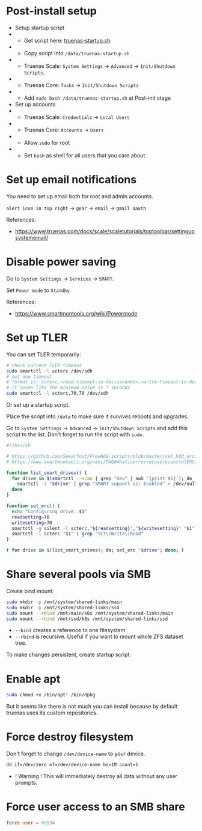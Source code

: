 
# Post-install setup

- Setup startup script
- - Get script here: [truenas-startup.sh](./truenas-startup.sh)
- - Copy script into `/data/truenas-startup.sh`
- - Truenas Scale: `System Settings` → `Advanced` → `Init/Shutdown Scripts`.
- - Truenas Core: `Tasks` → `Init/Shutdown Scripts`
- - Add `sudo bash /data/truenas-startup.sh` at Post-init stage
- Set up accounts
- - Truenas Scale: `Credentials` → `Local Users`
- - Truenas Core: `Accounts` → `Users`
- - Allow `sudo` for root
- - Set `bash` as shell for all users that you care about

# Set up email notifications

You need to set up email both for root and admin accounts.

`alert icon in top right` → `gear` → `email` → `gmail oauth`

References:
- https://www.truenas.com/docs/scale/scaletutorials/toptoolbar/settingupsystememail/

# Disable power saving

Go to `System Settings` → `Services` → `SMART`.

Set `Power mode` to `Standby`.

References:
- https://www.smartmontools.org/wiki/Powermode

# Set up TLER

You can set TLER temporarily:

```bash
# check current TLER timeout
sudo smartctl -l scterc /dev/sdh
# set new timeout
# format is: scterc,<read-timeout-in-deciseconds>,<write-timeout-in-deciseconds>
# it seems like the minimum value is 7 seconds
sudo smartctl -l scterc,70,70 /dev/sdh
```

Or set up a startup script.

Place the script into `/data` to make sure it survives reboots and upgrades.

Go to `System Settings` → `Advanced` → `Init/Shutdown Scripts` and add this script to the list.
Don't forget to run the script with `sudo`.

```bash
#!/bin/sh

# https://github.com/Spearfoot/FreeNAS-scripts/blob/master/set_hdd_erc.sh
# https://www.smartmontools.org/wiki/FAQ#WhatiserrorrecoverycontrolERCandwhyitisimportanttoenableitfortheSATAdisksinRAID

function list_smart_drives() (
  for drive in $(smartctl --scan | grep "dev" | awk '{print $1}'); do
    smartctl -i "$drive" | grep "SMART support is: Enabled" > /dev/null && echo "${drive}"
  done
)

function set_erc() (
  echo "Configuring drive: $1"
  readsetting=70
  writesetting=70
  smartctl -q silent -l scterc,"${readsetting}","${writesetting}" "$1"
  smartctl -l scterc "$1" | grep "SCT\|Write\|Read"
)

( for drive in $(list_smart_drives); do; set_erc "$drive"; done; )
```

# Share several pools via SMB

Create bind mount:
```bash
sudo mkdir -p /mnt/system/shared-links/main
sudo mkdir -p /mnt/system/shared-links/ssd
sudo mount --rbind /mnt/main/k8s /mnt/system/shared-links/main
sudo mount --rbind /mnt/ssd/k8s /mnt/system/shared-links/ssd
```

- `--bind` creates a reference to one filesystem
- `--rbind` is recursive. Useful if you want to mount whole ZFS dataset tree.

To make changes persistent, create startup script.

# Enable apt

```bash
sudo chmod +x /bin/apt* /bin/dpkg
```

But it seems like there is not much you can install
because by default truenas uses its custom repositories.

# Force destroy filesystem

Don't forget to change `/dev/device-name` to your device.

```bash
dd if=/dev/zero of=/dev/device-name bs=1M count=1
```

- ! Warning ! This will immediately destroy all data without any user prompts.

# Force user access to an SMB share

```conf
force user = 65534
```
